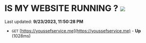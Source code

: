 # IS MY WEBSITE RUNNING ? [![](https://img.shields.io/static/v1?label=Sponsor&message=%E2%9D%A4&logo=GitHub&color=%23fe8e86)](https://github.com/sponsors/<username>)

Last updated: **9/23/2023, 11:50:28 PM**

- `GET` [https://youssefservice.me](https://youssefservice.me) - **Up** (1028ms)
